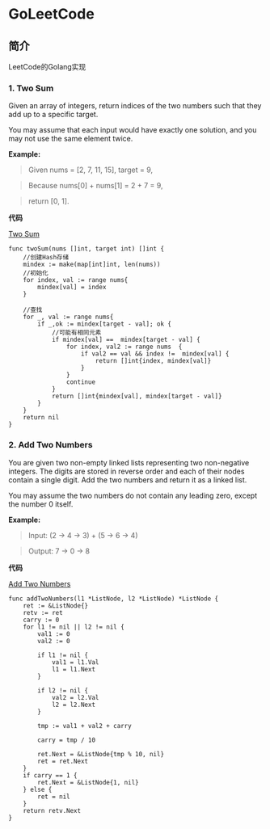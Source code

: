 # GoLeetCode
## 简介 
LeetCode的Golang实现

### 1. Two Sum

Given an array of integers, return indices of the two numbers such that they add up to a specific target.

You may assume that each input would have exactly one solution, and you may not use the same element twice.

**Example:**

> Given nums = [2, 7, 11, 15], target = 9,

> Because nums[0] + nums[1] = 2 + 7 = 9,

> return [0, 1].
	
**代码**

[Two Sum](https://github.com/artong0416/GoLeetCode/blob/master/twoSum.go "twoSum.go")

    
	func twoSum(nums []int, target int) []int {
		//创建Hash存储
		mindex := make(map[int]int, len(nums))
		//初始化
		for index, val := range nums{
			mindex[val] = index
		}
	
		//查找
		for _, val := range nums{
			if _,ok := mindex[target - val]; ok {
				//可能有相同元素
				if mindex[val] ==  mindex[target - val] {
					for index, val2 := range nums  {
						if val2 == val && index !=  mindex[val] {
							return []int{index, mindex[val]}
						}
					}
					continue
				}
				return []int{mindex[val], mindex[target - val]}
			}
		}
		return nil
	}

### 2. Add Two Numbers

You are given two non-empty linked lists representing two non-negative integers. The digits are stored in reverse order and each of their nodes contain a single digit. Add the two numbers and return it as a linked list.

You may assume the two numbers do not contain any leading zero, except the number 0 itself.

**Example:**
> Input: (2 -> 4 -> 3) + (5 -> 6 -> 4)

> Output: 7 -> 0 -> 8

**代码**

[Add Two Numbers](https://github.com/artong0416/GoLeetCode/blob/master/addTwoNumbers.go "Add Two Numbers")


    func addTwoNumbers(l1 *ListNode, l2 *ListNode) *ListNode {
		ret := &ListNode{}
		retv := ret
		carry := 0
		for l1 != nil || l2 != nil {
			val1 := 0
			val2 := 0
	
			if l1 != nil {
				val1 = l1.Val
				l1 = l1.Next
			}
	
			if l2 != nil {
				val2 = l2.Val
				l2 = l2.Next
			}
	
			tmp := val1 + val2 + carry
	
			carry = tmp / 10
	
			ret.Next = &ListNode{tmp % 10, nil}
			ret = ret.Next
		}
		if carry == 1 {
			ret.Next = &ListNode{1, nil}
		} else {
			ret = nil
		}
		return retv.Next
	}
